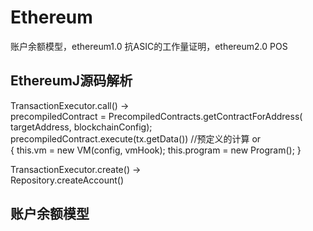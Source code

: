# Ethereum

账户余额模型，ethereum1.0 抗ASIC的工作量证明，ethereum2.0 POS

## EthereumJ源码解析

TransactionExecutor.call\(\) -&gt;  
        precompiledContract = PrecompiledContracts.getContractForAddress\(     targetAddress, blockchainConfig\);  
        precompiledContract.execute\(tx.getData\(\)\) //预定义的计算 or   
        { this.vm = new VM\(config, vmHook\); this.program = new Program\(\); }

TransactionExecutor.create\(\) -&gt;  
        Repository.createAccount\(\)  




## 账户余额模型



